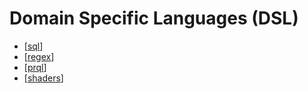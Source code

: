Domain Specific Languages (DSL)
===============================

* [[sql]]
* [[regex]]
* [[prql]]
* [[shaders]]

[//begin]: # "Autogenerated link references for markdown compatibility"
[sql]: sql.md "sql"
[regex]: regex.md "regex"
[prql]: prql.md "PRQL"
[shaders]: shaders.md "Shaders"
[//end]: # "Autogenerated link references"